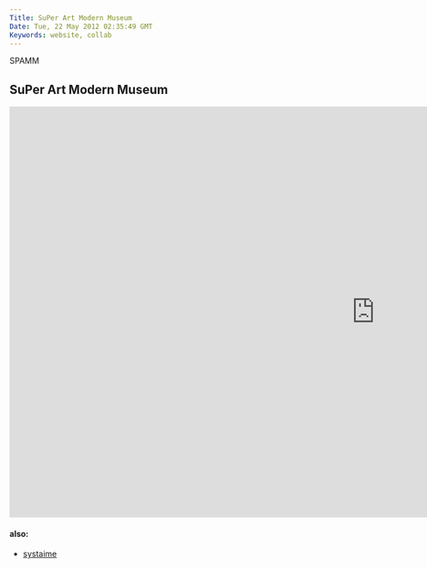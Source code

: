 ```yaml
---
Title: SuPer Art Modern Museum
Date: Tue, 22 May 2012 02:35:49 GMT
Keywords: website, collab
---
```


SPAMM

## SuPer Art Modern Museum

<iframe width="1280" height="720" src="http://www.youtube.com/embed/Zzy0_aLY5Vg?rel=0" frameborder="0" allowfullscreen></iframe>

#### also:

- [systaime](http://www.systaime.com/)
